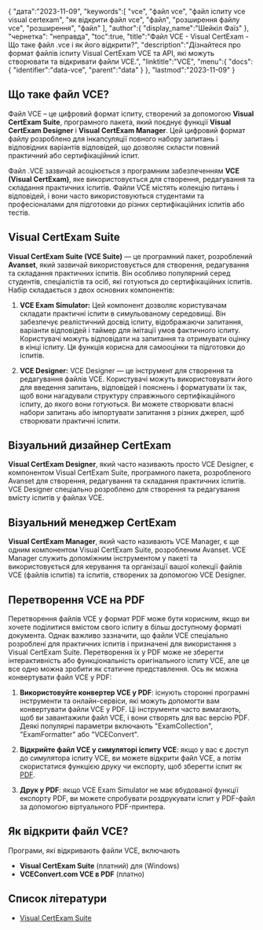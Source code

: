 {
"дата":"2023-11-09",
   "keywords":[
"vce",
"файл vce",
"файл іспиту vce visual certexam",
"як відкрити файл vce",
"файл",
"розширення файлу vce",
"розширення",
"файл"
],
   "author":{
"display_name":"Шейкіл Фаїз"
},
"чернетка": "неправда",
"toc":true,
"title":"Файл VCE - Visual CertExam - Що таке файл .vce і як його відкрити?",
   "description":"Дізнайтеся про формат файлів іспиту Visual CertExam VCE та API, які можуть створювати та відкривати файли VCE.",
   "linktitle":"VCE",
   "menu":{
      "docs":{
         "identifier":"data-vce",
         "parent":"data"
}
},
"lastmod":"2023-11-09"
}

## Що таке файл VCE?

Файл VCE – це цифровий формат іспиту, створений за допомогою **Visual CertExam Suite**, програмного пакета, який поєднує функції **Visual CertExam Designer** і **Visual CertExam Manager**. Цей цифровий формат файлу розроблено для інкапсуляції повного набору запитань і відповідних варіантів відповідей, що дозволяє скласти повний практичний або сертифікаційний іспит.

Файл .VCE зазвичай асоціюється з програмним забезпеченням **VCE (Visual CertExam)**, яке використовується для створення, редагування та складання практичних іспитів. Файли VCE містять колекцію питань і відповідей, і вони часто використовуються студентами та професіоналами для підготовки до різних сертифікаційних іспитів або тестів.

## Visual CertExam Suite

**Visual CertExam Suite (VCE Suite)** — це програмний пакет, розроблений **Avanset**, який зазвичай використовується для створення, редагування та складання практичних іспитів. Він особливо популярний серед студентів, спеціалістів та осіб, які готуються до сертифікаційних іспитів. Набір складається з двох основних компонентів:

1. **VCE Exam Simulator:** Цей компонент дозволяє користувачам складати практичні іспити в симульованому середовищі. Він забезпечує реалістичний досвід іспиту, відображаючи запитання, варіанти відповідей і таймер для імітації умов фактичного іспиту. Користувачі можуть відповідати на запитання та отримувати оцінку в кінці іспиту. Ця функція корисна для самооцінки та підготовки до іспитів.
    


2. **VCE Designer:** VCE Designer — це інструмент для створення та редагування файлів VCE. Користувачі можуть використовувати його для введення запитань, відповідей і пояснень і форматувати їх так, щоб вони нагадували структуру справжнього сертифікаційного іспиту, до якого вони готуються. Ви можете створювати власні набори запитань або імпортувати запитання з різних джерел, щоб створювати практичні іспити.

## Візуальний дизайнер CertExam

**Visual CertExam Designer**, який часто називають просто VCE Designer, є компонентом Visual CertExam Suite, програмного пакета, розробленого Avanset для створення, редагування та складання практичних іспитів. VCE Designer спеціально розроблено для створення та редагування вмісту іспитів у файлах VCE.

## Візуальний менеджер CertExam

**Visual CertExam Manager**, який часто називають VCE Manager, є ще одним компонентом Visual CertExam Suite, розробленим Avanset. VCE Manager служить допоміжним інструментом у пакеті та використовується для керування та організації вашої колекції файлів VCE (файлів іспитів) та іспитів, створених за допомогою VCE Designer.

## Перетворення VCE на PDF

Перетворення файлів VCE у формат PDF може бути корисним, якщо ви хочете поділитися вмістом свого іспиту в більш доступному форматі документа. Однак важливо зазначити, що файли VCE спеціально розроблені для практичних іспитів і призначені для використання з Visual CertExam Suite. Перетворення їх у PDF може не зберегти інтерактивність або функціональність оригінального іспиту VCE, але це все одно можна зробити як статичне представлення. Ось як можна конвертувати файл VCE у PDF:

1. **Використовуйте конвертер VCE у PDF**: існують сторонні програмні інструменти та онлайн-сервіси, які можуть допомогти вам конвертувати файли VCE у PDF. Ці інструменти часто вимагають, щоб ви завантажили файл VCE, і вони створять для вас версію PDF. Деякі популярні параметри включають "ExamCollection", "ExamFormatter" або "VCEConvert".
    


2. **Відкрийте файл VCE у симуляторі іспиту VCE**: якщо у вас є доступ до симулятора іспиту VCE, ви можете відкрити файл VCE, а потім скористатися функцією друку чи експорту, щоб зберегти іспит як [PDF](/uk/pdf/).

3. **Друк у PDF**: якщо VCE Exam Simulator не має вбудованої функції експорту PDF, ви можете спробувати роздрукувати іспит у PDF-файл за допомогою віртуального PDF-принтера.

## Як відкрити файл VCE?

Програми, які відкривають файли VCE, включають

- **Visual CertExam Suite** (платний) для (Windows)
- **VCEConvert.com VCE в PDF** (платно)

## Список літератури
* [Visual CertExam Suite](https://www.avanset.com/products/visual-certexam-suite.html)

